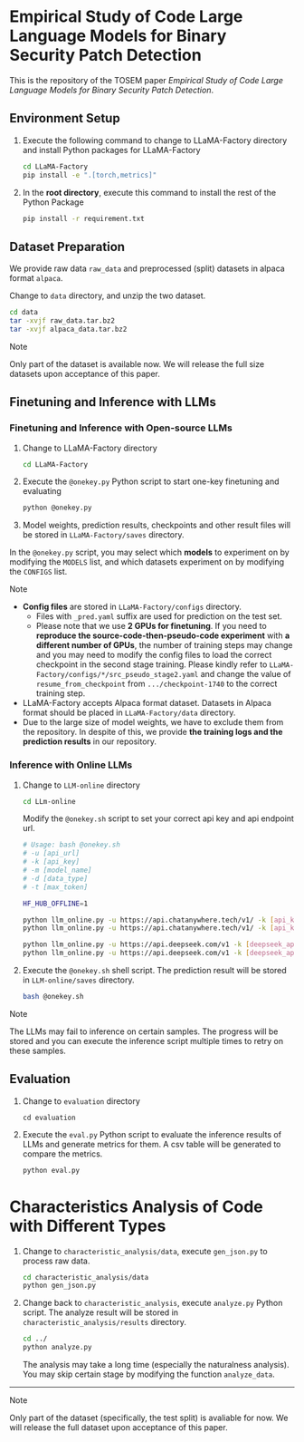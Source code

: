 # Empirical Study of Code Large Language Models for Binary Security Patch Detection

This is the repository of the TOSEM paper *Empirical Study of Code Large Language Models for Binary Security Patch Detection*. 

## Environment Setup

1. Execute the following command to change to LLaMA-Factory directory and install Python packages for LLaMA-Factory

   ```sh
   cd LLaMA-Factory
   pip install -e ".[torch,metrics]"
   ```

2. In the **root directory**, execute this command to install the rest of the Python Package

   ```sh
   pip install -r requirement.txt
   ```

## Dataset Preparation

We provide raw data `raw_data` and preprocessed (split) datasets in alpaca format `alpaca`. 

Change to `data` directory, and unzip the two dataset.

```sh
cd data
tar -xvjf raw_data.tar.bz2
tar -xvjf alpaca_data.tar.bz2
```

> [!NOTE]
>
> Only part of the dataset is available now. We will release the full size datasets upon acceptance of this paper.

## Finetuning and Inference with LLMs

### Finetuning and Inference with Open-source LLMs

1. Change to LLaMA-Factory directory

   ```sh
   cd LLaMA-Factory
   ```

2. Execute the `@onekey.py` Python script to start one-key finetuning and evaluating

   ```sh
   python @onekey.py
   ```

3. Model weights, prediction results, checkpoints and other result files will be stored in `LLaMA-Factory/saves` directory.

In the `@onekey.py` script, you may select which **models** to experiment on by modifying the `MODELS` list, and which datasets experiment on by modifying the `CONFIGS` list.

> [!NOTE]
>
> - **Config files** are stored in `LLaMA-Factory/configs` directory. 
>   - Files with `_pred.yaml` suffix are used for prediction on the test set.
>   - Please note that we use **2 GPUs for finetuning**. If you need to **reproduce the source-code-then-pseudo-code experiment** with **a different number of GPUs**, the number of training steps may change and you may need to modify the config files to load the correct checkpoint in the second stage training. 
>     Please kindly refer to `LLaMA-Factory/configs/*/src_pseudo_stage2.yaml` and change the value of `resume_from_checkpoint` from `.../checkpoint-1740` to the correct training step.
> - LLaMA-Factory accepts Alpaca format dataset. Datasets in Alpaca format should be placed in `LLaMA-Factory/data` directory.
> - Due to the large size of model weights, we have to exclude them from the repository. 
>   In despite of this, we provide **the training logs and the prediction results** in our repository.

### Inference with Online LLMs

1. Change to `LLM-online` directory

   ```sh
   cd LLm-online
   ```

   Modify the `@onekey.sh` script to set your correct api key and api endpoint url.

   ```sh
   # Usage: bash @onekey.sh
   # -u [api_url]
   # -k [api_key]
   # -m [model_name]
   # -d [data_type]
   # -t [max_token]
   
   HF_HUB_OFFLINE=1
   
   python llm_online.py -u https://api.chatanywhere.tech/v1/ -k [api_key] -m gpt-3.5-turbo -d pseudo_code -t 16384
   python llm_online.py -u https://api.chatanywhere.tech/v1/ -k [api_key] -m gpt-3.5-turbo -d assembly_code -t 16384
   
   python llm_online.py -u https://api.deepseek.com/v1 -k [deepseek_api_key] -m deepseek-reasoner -d pseudo_code -t 65536
   python llm_online.py -u https://api.deepseek.com/v1 -k [deepseek_api_key] -m deepseek-reasoner -d assembly_code -t 65536
   ```

2. Execute the `@onekey.sh` shell script. The prediction result will be stored in `LLM-online/saves` directory.

   ```sh
   bash @onekey.sh
   ```

> [!NOTE]
>
> The LLMs may fail to inference on certain samples. The progress will be stored and you can execute the inference script multiple times to retry on these samples.

## Evaluation

1. Change to `evaluation` directory

   ```
   cd evaluation
   ```

2. Execute the `eval.py` Python script to evaluate the inference results of LLMs and generate metrics for them. A csv table will be generated to compare the metrics.

   ```sh
   python eval.py
   ```


# Characteristics Analysis of Code with Different Types

1. Change to `characteristic_analysis/data`, execute `gen_json.py` to process raw data.

   ```sh
   cd characteristic_analysis/data
   python gen_json.py
   ```

2. Change back to `characteristic_analysis`, execute `analyze.py` Python script. The analyze result will be stored in `characteristic_analysis/results` directory.

   ```sh
   cd ../
   python analyze.py
   ```

   The analysis may take a long time (especially the naturalness analysis). You may skip certain stage by modifying the function `analyze_data`.


---

> [!NOTE]
> Only part of the dataset (specifically, the test split) is avaliable for now. We will release the full dataset upon acceptance of this paper.
> 